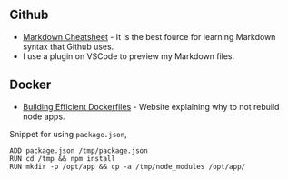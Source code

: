## Github
- [Markdown Cheatsheet](https://github.com/adam-p/markdown-here/wiki/Markdown-Cheatsheet) - It is the best fource for learning Markdown syntax that Github uses.
- I use a plugin on VSCode to preview my Markdown files.


## Docker
- [Building Efficient Dockerfiles](http://bitjudo.com/blog/2014/03/13/building-efficient-dockerfiles-node-dot-js/) - Website explaining why to not rebuild node apps.

Snippet for using ```package.json```,
```
ADD package.json /tmp/package.json
RUN cd /tmp && npm install
RUN mkdir -p /opt/app && cp -a /tmp/node_modules /opt/app/
```



